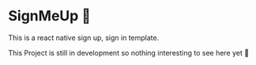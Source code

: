 # SignMeUp :rocket:
This is a react native sign up, sign in template.

This Project is still in development so nothing interesting to see here yet :tada:

